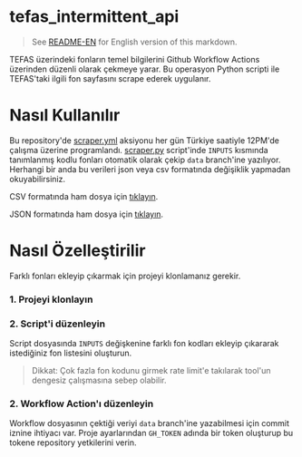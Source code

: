 # tefas_intermittent_api

> See [README-EN](README-EN.md) for English version of this markdown.

TEFAS üzerindeki fonların temel bilgilerini Github Workflow Actions üzerinden düzenli olarak çekmeye yarar. Bu operasyon Python scripti ile TEFAS'taki ilgili fon sayfasını scrape ederek uygulanır. 

# Nasıl Kullanılır

Bu repository'de [scraper.yml](.github/workflows/scraper.yml) aksiyonu her gün Türkiye saatiyle 12PM'de çalışma üzerine programlandı. [scraper.py](scraper.py) script'inde `INPUTS` kısmında tanımlanmış kodlu fonları otomatik olarak çekip `data` branch'ine yazılıyor. Herhangi bir anda bu verileri json veya csv formatında değişiklik yapmadan okuyabilirsiniz.

CSV formatında ham dosya için [tıklayın](https://raw.githubusercontent.com/emirhalici/tefas_intermittent_api/data/fund_data.csv).

JSON formatında ham dosya için [tıklayın](https://raw.githubusercontent.com/emirhalici/tefas_intermittent_api/data/fund_data.json).

# Nasıl Özelleştirilir

Farklı fonları ekleyip çıkarmak için projeyi klonlamanız gerekir. 

### 1. Projeyi klonlayın

### 2. Script'i düzenleyin

Script dosyasında `INPUTS` değişkenine farklı fon kodları ekleyip çıkararak istediğiniz fon listesini oluşturun. 

> Dikkat: Çok fazla fon kodunu girmek rate limit'e takılarak tool'un dengesiz çalışmasına sebep olabilir.

### 2. Workflow Action'ı düzenleyin

Workflow dosyasının çektiği veriyi `data` branch'ine yazabilmesi için commit iznine ihtiyacı var. Proje ayarlarından `GH_TOKEN` adında bir token oluşturup bu tokene repository yetkilerini verin. 